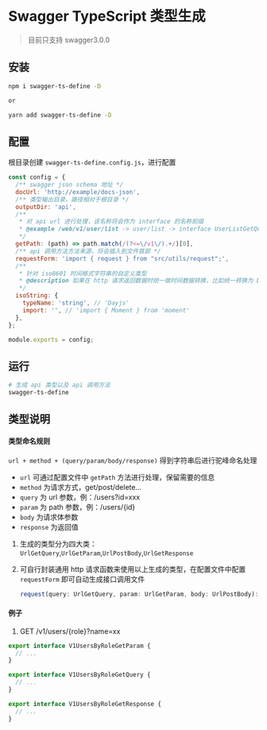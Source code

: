 # Swagger TypeScript 类型生成

> 目前只支持 swagger3.0.0

## 安装

```sh
npm i swagger-ts-define -D

or

yarn add swagger-ts-define -D
```

## 配置

根目录创建 `swagger-ts-define.config.js`，进行配置

```javascript
const config = {
  /** swagger json schema 地址 */
  docUrl: 'http://example/docs-json',
  /** 类型输出目录，路径相对于根目录 */
  outputDir: 'api',
  /**
   * 对 api url 进行处理，该名称将会作为 interface 的名称前缀
   * @example /web/v1/user/list -> user/list -> interface UserListGetQuery {...}
   */
  getPath: (path) => path.match(/(?<=\/v1\/).+/)[0],
  /** api 调用方法方法来源，将会插入到文件首部 */
  requestForm: 'import { request } from "src/utils/request";',
  /**
   * 针对 iso8601 时间格式字符串的自定义类型
   * @description 如果在 http 请求返回数据时统一做时间数据转换，比如统一转换为 Date 或者 Moment，那么可以在这里设置对应的类型
   */
  isoString: {
    typeName: 'string', // 'Dayjs'
    import: '', // 'import { Moment } from 'moment'
  },
};

module.exports = config;
```

## 运行

```sh
# 生成 api 类型以及 api 调用方法
swagger-ts-define
```

## 类型说明

#### 类型命名规则

`url + method + (query/param/body/response)` 得到字符串后进行驼峰命名处理

- `url` 可通过配置文件中 `getPath` 方法进行处理，保留需要的信息
- `method` 为请求方式，get/post/delete...
- `query` 为 url 参数，例：/users?id=xxx
- `param` 为 path 参数，例：/users/{id}
- `body` 为请求体参数
- `response` 为返回值

1. 生成的类型分为四大类：`UrlGetQuery`,`UrlGetParam`,`UrlPostBody`,`UrlGetResponse`

2. 可自行封装通用 http 请求函数来使用以上生成的类型，在配置文件中配置 `requestForm` 即可自动生成接口调用文件

   ```ts
   request(query: UrlGetQuery, param: UrlGetParam, body: UrlPostBody): Promise<UrlGetResponse>
   ```

#### 例子

1. GET /v1/users/{role}?name=xx

```ts
export interface V1UsersByRoleGetParam {
  // ...
}

export interface V1UsersByRoleGetQuery {
  // ...
}

export interface V1UsersByRoleGetResponse {
  // ...
}
```
